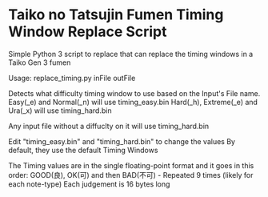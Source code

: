 # Taiko no Tatsujin Fumen Timing Window Replace Script

Simple Python 3 script to replace that can replace the timing windows in a Taiko Gen 3 fumen


Usage: replace_timing.py inFile outFile

Detects what difficulty timing window to use based on the Input's File name.
Easy(\_e) and Normal(\_n) will use timing_easy.bin
Hard(\_h), Extreme(\_e) and Ura(\_x) will use timing_hard.bin

Any input file without a diffuclty on it will use timing_hard.bin

Edit "timing_easy.bin" and "timing_hard.bin" to change the values
By default, they use the default Timing Windows

The Timing values are in the single floating-point format and it goes in this order:
GOOD(良), OK(可) and then BAD(不可) - Repeated 9 times (likely for each note-type)
Each judgement is 16 bytes long
